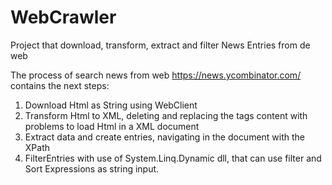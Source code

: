 # WebCrawler
Project that download, transform, extract and filter News Entries from de web

The process of search news from web https://news.ycombinator.com/ contains the next steps:
1. Download Html as String using WebClient
2. Transform Html to XML, deleting and replacing the tags content with problems to load Html in a XML document
3. Extract data and create entries, navigating in the document with the XPath
4. FilterEntries with use of System.Linq.Dynamic dll, that can use filter and Sort Expressions as string input.
